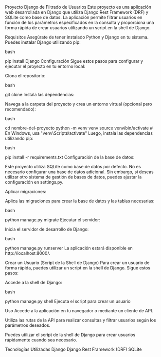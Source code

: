 Proyecto Django de Filtrado de Usuarios
Este proyecto es una aplicación web desarrollada en Django que utiliza Django Rest Framework (DRF) y SQLite como base de datos. La aplicación permite filtrar usuarios en función de los parámetros especificados en la consulta y proporciona una forma rápida de crear usuarios utilizando un script en la shell de Django.

Requisitos
Asegúrate de tener instalado Python y Django en tu sistema. Puedes instalar Django utilizando pip:

bash

pip install Django
Configuración
Sigue estos pasos para configurar y ejecutar el proyecto en tu entorno local:

Clona el repositorio:

bash

git clone <URL del repositorio>
Instala las dependencias:

Navega a la carpeta del proyecto y crea un entorno virtual (opcional pero recomendado):

bash

cd nombre-del-proyecto
python -m venv venv
source venv/bin/activate  # En Windows, usa "venv\Scripts\activate"
Luego, instala las dependencias utilizando pip:

bash

pip install -r requirements.txt
Configuración de la base de datos:

Este proyecto utiliza SQLite como base de datos por defecto. No es necesario configurar una base de datos adicional. Sin embargo, si deseas utilizar otro sistema de gestión de bases de datos, puedes ajustar la configuración en settings.py.

Aplicar migraciones:

Aplica las migraciones para crear la base de datos y las tablas necesarias:

bash

python manage.py migrate
Ejecutar el servidor:

Inicia el servidor de desarrollo de Django:

bash

python manage.py runserver
La aplicación estará disponible en http://localhost:8000/.

Crear un Usuario (Script de la Shell de Django)
Para crear un usuario de forma rápida, puedes utilizar un script en la shell de Django. Sigue estos pasos:

Accede a la shell de Django:

bash

python manage.py shell
Ejecuta el script para crear un usuario

Uso
Accede a la aplicación en tu navegador o mediante un cliente de API.

Utiliza las rutas de la API para realizar consultas y filtrar usuarios según los parámetros deseados.

Puedes utilizar el script de la shell de Django para crear usuarios rápidamente cuando sea necesario.

Tecnologías Utilizadas
Django
Django Rest Framework (DRF)
SQLite
